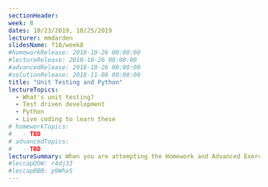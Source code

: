 ```yaml
---
sectionHeader:
week: 8
dates: 10/23/2019, 10/25/2019
lecturer: mmdarden
slidesName: f18/week8
#homeworkRelease: 2018-10-26 00:00:00
#lectureRelease: 2018-10-26 00:00:00
#advancedRelease: 2018-10-26 00:00:00
#solutionRelease: 2018-11-08 00:00:00
title: "Unit Testing and Python"
lectureTopics:
  - What's unit testing?
  - Test driven development
  - Python
  - Live coding to learn these
# homeworkTopics:
#   - TBD
# advancedTopics:
#   - TBD
lectureSummary: When you are attempting the Homework and Advanced Exercise, please make sure to use a different repository for the Advanced Exercise from the one you use in your Homework. Submitting code from your Advanced Exercise for the regular homework may cause you to lose points when we autograde the homework.
#leccapDOW: r4dj33
#leccapBBB: p9WhxS
---
```

